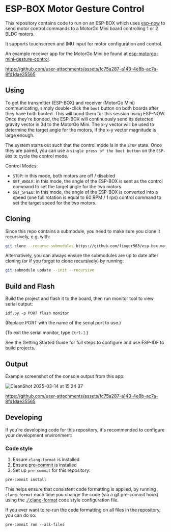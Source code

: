 # ESP-BOX Motor Gesture Control

This repository contains code to run on an ESP-BOX which uses
[esp-now](https://github.com/espressif/esp-now/tree/master) to send motor
control commands to a MotorGo Mini board controlling 1 or 2 BLDC motors.

It supports touchscreen and IMU input for motor configuration and control.

An example receiver app for the MotorGo Mini be found at
[esp-motorgo-mini-gesture-control](https://github.com/finger563/esp-motorgo-mini-gesture-control).

https://github.com/user-attachments/assets/fc75a287-a143-4e8b-ac7a-8fd1dae35565

## Using

To get the transmitter (ESP-BOX) and receiver (MotorGo Mini) communicating,
simply double-click the `boot` button on both boards after they have both
booted. This will bond them for this session using ESP-NOW. Once they're bonded,
the ESP-BOX will continuously send its detected gravity vector in 3d to the
MotorGo Mini. The x-y vector will be used to determine the target angle for the
motors, if the x-y vector magnitude is large enough.

The system starts out such that the control mode is in the `STOP` state. Once
they are paired, you can use a `single press of the boot button` on the
`ESP-BOX` to cycle the control mode.

Control Modes:
* `STOP`: in this mode, both motors are off / disabled
* `SET_ANGLE`: in this mode, the angle of the ESP-BOX is sent as the control
  command to set the target angle for the two motors.
* `SET_SPEED`: in this mode, the angle of the ESP-BOX is converted into a speed
  (one full rotation is equal to 60 RPM / 1 rps) control command to set the
  target speed for the two motors.

## Cloning

Since this repo contains a submodule, you need to make sure you clone it
recursively, e.g. with:

``` sh
git clone --recurse-submodules https://github.com/finger563/esp-box-motor-gesture-control
```

Alternatively, you can always ensure the submodules are up to date after cloning
(or if you forgot to clone recursively) by running:

``` sh
git submodule update --init --recursive
```

## Build and Flash

Build the project and flash it to the board, then run monitor tool to view serial output:

```
idf.py -p PORT flash monitor
```

(Replace PORT with the name of the serial port to use.)

(To exit the serial monitor, type ``Ctrl-]``.)

See the Getting Started Guide for full steps to configure and use ESP-IDF to build projects.

## Output

Example screenshot of the console output from this app:

![CleanShot 2025-03-14 at 15 24 37](https://github.com/user-attachments/assets/cfeba4d9-56b1-4037-9b18-4114e44f6f56)

https://github.com/user-attachments/assets/fc75a287-a143-4e8b-ac7a-8fd1dae35565

## Developing

If you're developing code for this repository, it's recommended to configure
your development environment:

### Code style

1. Ensure `clang-format` is installed
2. Ensure [pre-commit](https://pre-commit.com) is installed
3. Set up `pre-commit` for this repository:

  ``` console
  pre-commit install
  ```

This helps ensure that consistent code formatting is applied, by running
`clang-format` each time you change the code (via a git pre-commit hook) using
the [./.clang-format](./.clang-format) code style configuration file.

If you ever want to re-run the code formatting on all files in the repository,
you can do so:

``` console
pre-commit run --all-files
```
